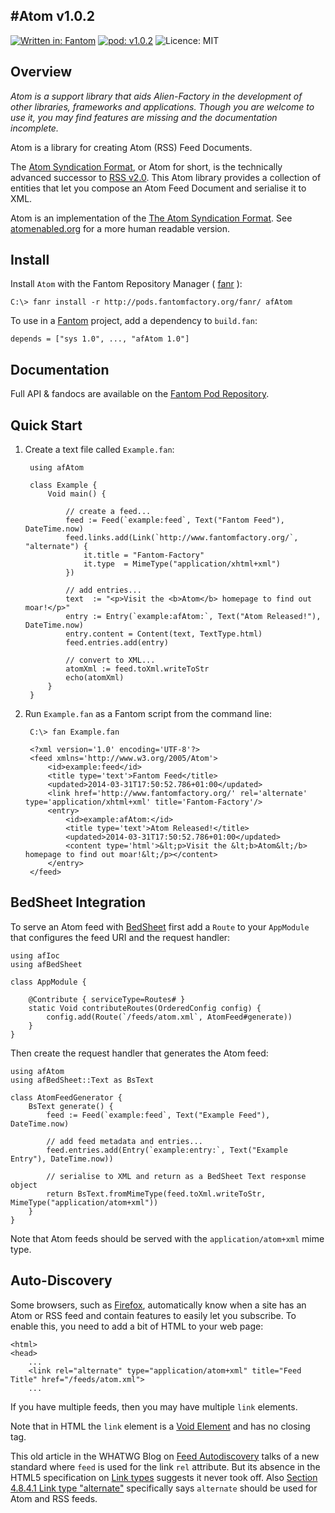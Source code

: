 #Atom v1.0.2
---
[![Written in: Fantom](http://img.shields.io/badge/written%20in-Fantom-lightgray.svg)](http://fantom.org/)
[![pod: v1.0.2](http://img.shields.io/badge/pod-v1.0.2-yellow.svg)](http://www.fantomfactory.org/pods/afAtom)
![Licence: MIT](http://img.shields.io/badge/licence-MIT-blue.svg)

## Overview

*Atom is a support library that aids Alien-Factory in the development of other libraries, frameworks and applications. Though you are welcome to use it, you may find features are missing and the documentation incomplete.*

Atom is a library for creating Atom (RSS) Feed Documents.

The [Atom Syndication Format](http://tools.ietf.org/html/rfc4287), or Atom for short, is the technically advanced successor to [RSS v2.0](http://www.rssboard.org/rss-specification). This Atom library provides a collection of entities that let you compose an Atom Feed Document and serialise it to XML.

Atom is an implementation of the [The Atom Syndication Format](http://tools.ietf.org/html/rfc4287). See [atomenabled.org](http://atomenabled.org/developers/syndication) for a more human readable version.

## Install

Install `Atom` with the Fantom Repository Manager ( [fanr](http://fantom.org/doc/docFanr/Tool.html#install) ):

    C:\> fanr install -r http://pods.fantomfactory.org/fanr/ afAtom

To use in a [Fantom](http://fantom.org/) project, add a dependency to `build.fan`:

    depends = ["sys 1.0", ..., "afAtom 1.0"]

## Documentation

Full API & fandocs are available on the [Fantom Pod Repository](http://pods.fantomfactory.org/pods/afAtom/).

## Quick Start

1. Create a text file called `Example.fan`:

        using afAtom
        
        class Example {
            Void main() {
        
                // create a feed...
                feed := Feed(`example:feed`, Text("Fantom Feed"), DateTime.now)
                feed.links.add(Link(`http://www.fantomfactory.org/`, "alternate") {
                    it.title = "Fantom-Factory"
                    it.type  = MimeType("application/xhtml+xml")
                })
        
                // add entries...
                text  := "<p>Visit the <b>Atom</b> homepage to find out moar!</p>"
                entry := Entry(`example:afAtom:`, Text("Atom Released!"), DateTime.now)
                entry.content = Content(text, TextType.html)
                feed.entries.add(entry)
        
                // convert to XML...
                atomXml := feed.toXml.writeToStr
                echo(atomXml)
            }
        }


2. Run `Example.fan` as a Fantom script from the command line:

        C:\> fan Example.fan
        
        <?xml version='1.0' encoding='UTF-8'?>
        <feed xmlns='http://www.w3.org/2005/Atom'>
            <id>example:feed</id>
            <title type='text'>Fantom Feed</title>
            <updated>2014-03-31T17:50:52.786+01:00</updated>
            <link href='http://www.fantomfactory.org/' rel='alternate' type='application/xhtml+xml' title='Fantom-Factory'/>
            <entry>
                <id>example:afAtom:</id>
                <title type='text'>Atom Released!</title>
                <updated>2014-03-31T17:50:52.786+01:00</updated>
                <content type='html'>&lt;p>Visit the &lt;b>Atom&lt;/b> homepage to find out moar!&lt;/p></content>
            </entry>
        </feed>



## BedSheet Integration

To serve an Atom feed with [BedSheet](http://pods.fantomfactory.org/pods/afBedSheet) first add a `Route` to your `AppModule` that configures the feed URI and the request handler:

```
using afIoc
using afBedSheet

class AppModule {

    @Contribute { serviceType=Routes# }
    static Void contributeRoutes(OrderedConfig config) {
        config.add(Route(`/feeds/atom.xml`, AtomFeed#generate))
    }
}
```

Then create the request handler that generates the Atom feed:

```
using afAtom
using afBedSheet::Text as BsText

class AtomFeedGenerator {
    BsText generate() {
        feed := Feed(`example:feed`, Text("Example Feed"), DateTime.now)

        // add feed metadata and entries...
        feed.entries.add(Entry(`example:entry:`, Text("Example Entry"), DateTime.now))

        // serialise to XML and return as a BedSheet Text response object
        return BsText.fromMimeType(feed.toXml.writeToStr, MimeType("application/atom+xml"))
    }
}
```

Note that Atom feeds should be served with the `application/atom+xml` mime type.

## Auto-Discovery

Some browsers, such as [Firefox](http://toodifficult.com/keeping-up-with-news-using-rss/), automatically know when a site has an Atom or RSS feed and contain features to easily let you subscribe. To enable this, you need to add a bit of HTML to your web page:

```
<html>
<head>
    ...
    <link rel="alternate" type="application/atom+xml" title="Feed Title" href="/feeds/atom.xml">
    ...
```

If you have multiple feeds, then you may have multiple `link` elements.

Note that in HTML the `link` element is a [Void Element](http://www.w3.org/TR/html-markup/syntax.html#void-element) and has no closing tag.

This old article in the WHATWG Blog on [Feed Autodiscovery](http://blog.whatwg.org/feed-autodiscovery) talks of a new standard where `feed` is used for the link `rel` attribute. But its absence in the HTML5 specification on [Link types](http://www.w3.org/TR/html5/links.html#linkTypes) suggests it never took off. Also [Section 4.8.4.1 Link type "alternate"](http://www.w3.org/TR/html5/links.html#rel-alternate) specifically says `alternate` should be used for Atom and RSS feeds.

